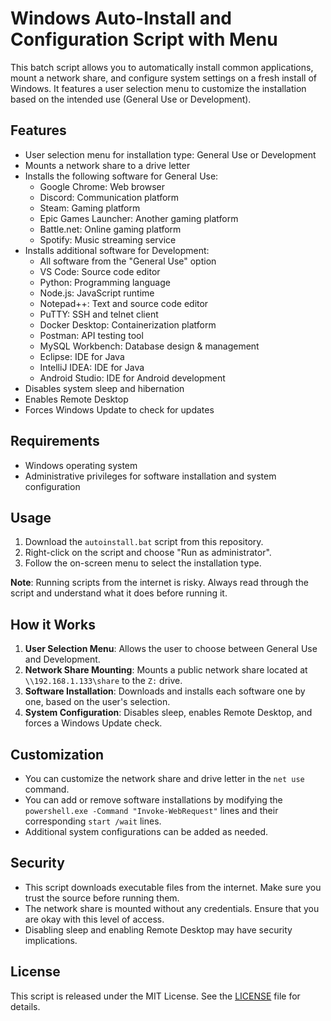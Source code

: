 
# Windows Auto-Install and Configuration Script with Menu

This batch script allows you to automatically install common applications, mount a network share, and configure system settings on a fresh install of Windows. It features a user selection menu to customize the installation based on the intended use (General Use or Development).

## Features

- User selection menu for installation type: General Use or Development
- Mounts a network share to a drive letter
- Installs the following software for General Use:
  - Google Chrome: Web browser
  - Discord: Communication platform
  - Steam: Gaming platform
  - Epic Games Launcher: Another gaming platform
  - Battle.net: Online gaming platform
  - Spotify: Music streaming service
- Installs additional software for Development:
  - All software from the "General Use" option
  - VS Code: Source code editor
  - Python: Programming language
  - Node.js: JavaScript runtime
  - Notepad++: Text and source code editor
  - PuTTY: SSH and telnet client
  - Docker Desktop: Containerization platform
  - Postman: API testing tool
  - MySQL Workbench: Database design & management
  - Eclipse: IDE for Java
  - IntelliJ IDEA: IDE for Java
  - Android Studio: IDE for Android development
- Disables system sleep and hibernation
- Enables Remote Desktop
- Forces Windows Update to check for updates

## Requirements

- Windows operating system
- Administrative privileges for software installation and system configuration

## Usage

1. Download the `autoinstall.bat` script from this repository.
2. Right-click on the script and choose "Run as administrator".
3. Follow the on-screen menu to select the installation type.

**Note**: Running scripts from the internet is risky. Always read through the script and understand what it does before running it.

## How it Works

1. **User Selection Menu**: Allows the user to choose between General Use and Development.
2. **Network Share Mounting**: Mounts a public network share located at `\\192.168.1.133\share` to the `Z:` drive.
3. **Software Installation**: Downloads and installs each software one by one, based on the user's selection.
4. **System Configuration**: Disables sleep, enables Remote Desktop, and forces a Windows Update check.

## Customization

- You can customize the network share and drive letter in the `net use` command.
- You can add or remove software installations by modifying the `powershell.exe -Command "Invoke-WebRequest"` lines and their corresponding `start /wait` lines.
- Additional system configurations can be added as needed.

## Security

- This script downloads executable files from the internet. Make sure you trust the source before running them.
- The network share is mounted without any credentials. Ensure that you are okay with this level of access.
- Disabling sleep and enabling Remote Desktop may have security implications.

## License

This script is released under the MIT License. See the [LICENSE](LICENSE) file for details.
